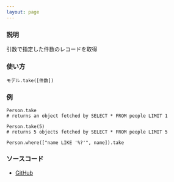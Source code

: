 ```yaml
---
layout: page
---
```

### 説明
引数で指定した件数のレコードを取得

### 使い方
    モデル.take([件数])

### 例
    Person.take
    # returns an object fetched by SELECT * FROM people LIMIT 1

    Person.take(5)
    # returns 5 objects fetched by SELECT * FROM people LIMIT 5

    Person.where(["name LIKE '%?'", name]).take

### ソースコード
* [GitHub](https://github.com/rails/rails/blob/f33d52c95217212cbacc8d5e44b5a8e3cdc6f5b3/activerecord/lib/active_record/associations/collection_proxy.rb#L286)
